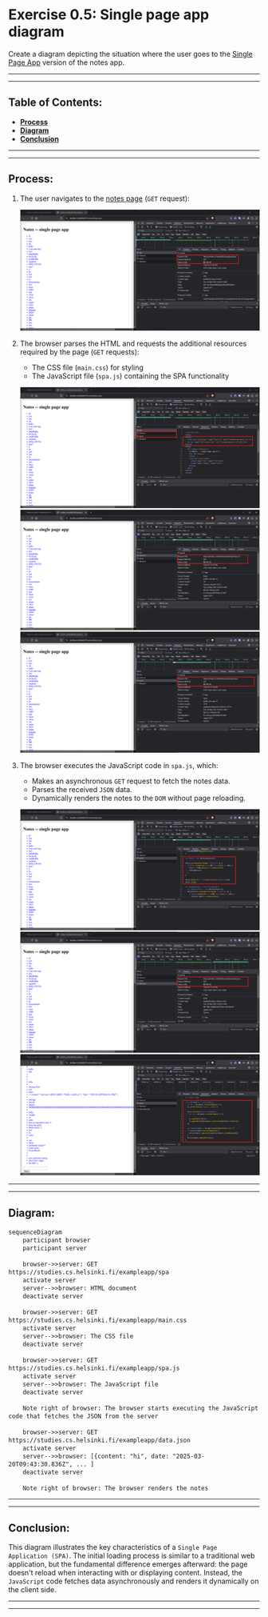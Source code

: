 # Exercise 0.5: Single page app diagram

Create a diagram depicting the situation where the user goes to the [Single Page App](https://studies.cs.helsinki.fi/exampleapp/spa) version of the notes app.

---
---

## Table of Contents:

- **[Process](#process)**
- **[Diagram](#diagram)**
- **[Conclusion](#conclusion)**

---
---

## Process:

1. The user navigates to the [notes page](https://studies.cs.helsinki.fi/exampleapp/spa) (`GET` request):

    ![image0](/.github/images/part0/05_00.png)


2. The browser parses the HTML and requests the additional resources required by the page (`GET` requests):
   - The CSS file (`main.css`) for styling
   - The JavaScript file (`spa.js`) containing the SPA functionality

    ![image1](/.github/images/part0/05_01.png)
    ![image2](/.github/images/part0/05_02.png)
    ![image3](/.github/images/part0/05_03.png)

3. The browser executes the JavaScript code in `spa.js`, which:
   - Makes an asynchronous `GET` request to fetch the notes data.
   - Parses the received `JSON` data.
   - Dynamically renders the notes to the `DOM` without page reloading.

    ![image4](/.github/images/part0/05_04.png)
    ![image5](/.github/images/part0/05_05.png)
    ![image6](/.github/images/part0/05_06.png)

---
---

## Diagram:

```mermaid
sequenceDiagram
    participant browser
    participant server

    browser->>server: GET https://studies.cs.helsinki.fi/exampleapp/spa
    activate server
    server-->>browser: HTML document
    deactivate server

    browser->>server: GET https://studies.cs.helsinki.fi/exampleapp/main.css
    activate server
    server-->>browser: The CSS file
    deactivate server

    browser->>server: GET https://studies.cs.helsinki.fi/exampleapp/spa.js
    activate server
    server-->>browser: The JavaScript file
    deactivate server

    Note right of browser: The browser starts executing the JavaScript code that fetches the JSON from the server

    browser->>server: GET https://studies.cs.helsinki.fi/exampleapp/data.json
    activate server
    server-->>browser: [{content: "hi", date: "2025-03-20T09:43:30.836Z", ... ]
    deactivate server

    Note right of browser: The browser renders the notes

```

---
---

## Conclusion:

This diagram illustrates the key characteristics of a `Single Page Application (SPA)`. The initial loading process is similar to a traditional web application, but the fundamental difference emerges afterward: the page doesn't reload when interacting with or displaying content. Instead, the `JavaScript` code fetches data asynchronously and renders it dynamically on the client side.


---
---